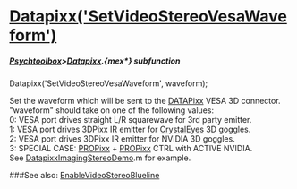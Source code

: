 # [Datapixx('SetVideoStereoVesaWaveform')](Datapixx-SetVideoStereoVesaWaveform) 
##### [Psychtoolbox](Psychtoolbox)>[Datapixx](Datapixx).{mex*} subfunction

Datapixx('SetVideoStereoVesaWaveform', waveform);

Set the waveform which will be sent to the [DATAPixx](DATAPixx) VESA 3D connector.  
"waveform" should take on one of the following values:  
 0: VESA port drives straight L/R squarewave for 3rd party emitter.  
 1: VESA port drives 3DPixx IR emitter for [CrystalEyes](CrystalEyes) 3D goggles.  
 2: VESA port drives 3DPixx IR emitter for NVIDIA 3D goggles.  
 3: SPECIAL CASE: [PROPixx](PROPixx) + [PROPixx](PROPixx) CTRL with ACTIVE NVIDIA.   
See [DatapixxImagingStereoDemo](DatapixxImagingStereoDemo).m for example.  
  


###See also:
[EnableVideoStereoBlueline](Datapixx-EnableVideoStereoBlueline)
